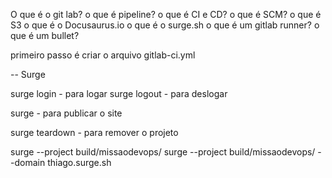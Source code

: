 O que é o git lab?
o que é pipeline?
o que é CI e CD?
o que é SCM?
o que é S3
o que é o Docusaurus.io
o que é o surge.sh
o que é um gitlab runner?
o que é um bullet?

primeiro passo é criar o arquivo gitlab-ci.yml



-- Surge

surge login - para logar
surge logout - para deslogar

surge - para publicar o site

surge teardown - para remover o projeto

surge --project build/missaodevops/
surge --project build/missaodevops/ --domain thiago.surge.sh

